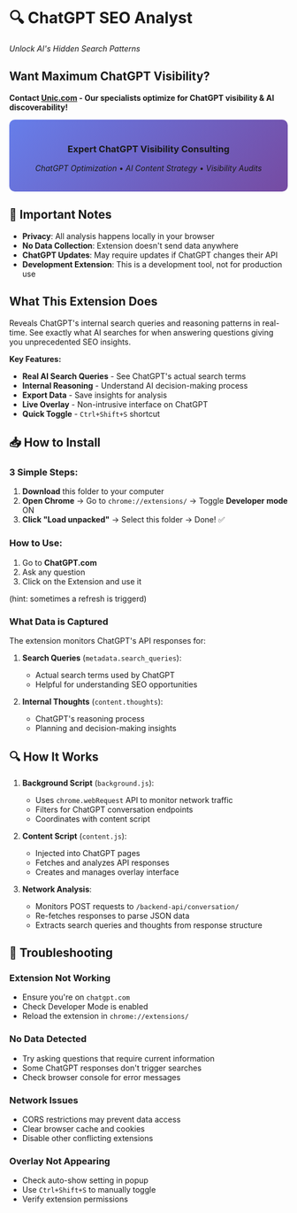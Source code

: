 # 🔍 ChatGPT SEO Analyst 
*Unlock AI's Hidden Search Patterns*

## **Want Maximum ChatGPT Visibility?**

**Contact [Unic.com](https://unic.com) - Our specialists optimize for ChatGPT visibility & AI discoverability!**

<div align="center" style="background: linear-gradient(135deg, #667eea 0%, #764ba2 100%); padding: 20px; border-radius: 10px;">

### **Expert ChatGPT Visibility Consulting**

*ChatGPT Optimization* • *AI Content Strategy* • *Visibility Audits*

</div>

## 🚨 Important Notes

- **Privacy**: All analysis happens locally in your browser
- **No Data Collection**: Extension doesn't send data anywhere
- **ChatGPT Updates**: May require updates if ChatGPT changes their API
- **Development Extension**: This is a development tool, not for production use


## **What This Extension Does**

Reveals ChatGPT's internal search queries and reasoning patterns in real-time. See exactly what AI searches for when answering questions giving you unprecedented SEO insights.

**Key Features:**
- **Real AI Search Queries** - See ChatGPT's actual search terms
- **Internal Reasoning** - Understand AI decision-making process  
- **Export Data** - Save insights for analysis
- **Live Overlay** - Non-intrusive interface on ChatGPT
- **Quick Toggle** - `Ctrl+Shift+S` shortcut

## 📥 **How to Install**

### **3 Simple Steps:**

1. **Download** this folder to your computer
2. **Open Chrome** → Go to `chrome://extensions/` → Toggle **Developer mode** ON
3. **Click "Load unpacked"** → Select this folder → Done! ✅

### **How to Use:**
1. Go to **ChatGPT.com**
2. Ask any question
3. Click on the Extension and use it 

(hint: sometimes a refresh is triggerd)

### What Data is Captured

The extension monitors ChatGPT's API responses for:

1. **Search Queries** (`metadata.search_queries`):
   - Actual search terms used by ChatGPT
   - Helpful for understanding SEO opportunities

2. **Internal Thoughts** (`content.thoughts`):
   - ChatGPT's reasoning process
   - Planning and decision-making insights


## 🔍 How It Works

1. **Background Script** (`background.js`):
   - Uses `chrome.webRequest` API to monitor network traffic
   - Filters for ChatGPT conversation endpoints
   - Coordinates with content script

2. **Content Script** (`content.js`):
   - Injected into ChatGPT pages
   - Fetches and analyzes API responses
   - Creates and manages overlay interface

3. **Network Analysis**:
   - Monitors POST requests to `/backend-api/conversation/`
   - Re-fetches responses to parse JSON data
   - Extracts search queries and thoughts from response structure

## 🐛 Troubleshooting

### Extension Not Working
- Ensure you're on `chatgpt.com`
- Check Developer Mode is enabled
- Reload the extension in `chrome://extensions/`

### No Data Detected
- Try asking questions that require current information
- Some ChatGPT responses don't trigger searches
- Check browser console for error messages

### Network Issues
- CORS restrictions may prevent data access
- Clear browser cache and cookies
- Disable other conflicting extensions

### Overlay Not Appearing
- Check auto-show setting in popup
- Use `Ctrl+Shift+S` to manually toggle
- Verify extension permissions

